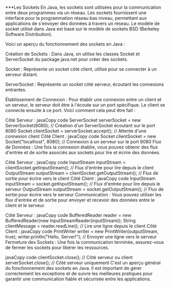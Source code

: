 ***Les Sockets
En Java, les sockets sont utilisées pour la communication entre deux programmes via un réseau. Les sockets fournissent une interface pour la programmation réseau bas niveau, permettant aux applications de s'envoyer des données à travers un réseau. Le modèle de socket utilisé dans Java est basé sur le modèle de sockets BSD (Berkeley Software Distribution).

Voici un aperçu du fonctionnement des sockets en Java :

Création de Sockets : Dans Java, on utilise les classes Socket et ServerSocket du package java.net pour créer des sockets.

Socket : Représente un socket côté client, utilisé pour se connecter à un serveur distant.

ServerSocket : Représente un socket côté serveur, écoutant les connexions entrantes.

Établissement de Connexion : Pour établir une connexion entre un client et un serveur, le serveur doit être à l'écoute sur un port spécifique. Le client se connecte ensuite à ce port. Voici comment cela peut être fait :

Côté Serveur :
javaCopy code
ServerSocket serverSocket = new ServerSocket(8080); // Création d'un ServerSocket écoutant sur le port 8080
Socket clientSocket = serverSocket.accept(); // Attente d'une connexion client
Côté Client :
javaCopy code
Socket clientSocket = new Socket("localhost", 8080); // Connexion à un serveur sur le port 8080
Flux de Données : Une fois la connexion établie, vous pouvez obtenir des flux d'entrée et de sortie associés aux sockets pour lire et écrire des données.

Côté Serveur :
javaCopy code
InputStream inputStream = clientSocket.getInputStream(); // Flux d'entrée pour lire depuis le client
OutputStream outputStream = clientSocket.getOutputStream(); // Flux de sortie pour écrire vers le client
Côté Client :
javaCopy code
InputStream inputStream = socket.getInputStream(); // Flux d'entrée pour lire depuis le serveur
OutputStream outputStream = socket.getOutputStream(); // Flux de sortie pour écrire vers le serveur
Communication : Vous pouvez utiliser les flux d'entrée et de sortie pour envoyer et recevoir des données entre le client et le serveur.

Côté Serveur :
javaCopy code
BufferedReader reader = new BufferedReader(new InputStreamReader(inputStream));
String clientMessage = reader.readLine(); // Lire une ligne depuis le client
Côté Client :
javaCopy code
PrintWriter writer = new PrintWriter(outputStream, true);
writer.println("Hello, Server!"); // Envoyer une ligne vers le serveur
Fermeture des Sockets : Une fois la communication terminée, assurez-vous de fermer les sockets pour libérer les ressources.

javaCopy code
clientSocket.close(); // Côté serveur ou client
serverSocket.close(); // Côté serveur uniquement
C'est un aperçu général du fonctionnement des sockets en Java. Il est important de gérer correctement les exceptions et de suivre les meilleures pratiques pour garantir une communication fiable et sécurisée entre les applications.
